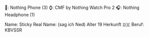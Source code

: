 📱: Nothing Phone (3)
⌚: CMF by Nothing Watch Pro 2
🎧: Nothing Headphone (1)

Name: Sticky
Real Name: (sag ich Ned)
Alter 19
Herkunft  🇩🇪 
Beruf: KBVSSR
